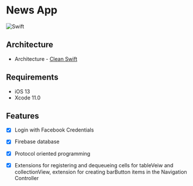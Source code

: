 #  News App

![Swift](https://img.shields.io/badge/%20in-swift%205.0-green.svg)


## Architecture

+ Architecture - [Clean Swift](https://clean-swift.com)

## Requirements

- iOS 13
- Xcode 11.0

## Features

- [x] Login with Facebook Credentials
- [x] Firebase database
- [x] Protocol oriented programming
- [x] Extensions for registering and dequeueing cells for tableVeiw and collectionView, extension for creating barButton items in the Navigation Controller


